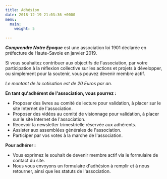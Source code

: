 ```yaml
---
title: Adhésion
date: 2018-12-19 21:03:36 +0000
menu:
  main:
    weight: 5

---
```

**_Comprendre Notre Epoque_** est une association loi 1901 déclarée en préfecture de Haute-Savoie en janvier 2019.

Si vous souhaitez contribuer aux objectifs de l'association, par votre participation à la réflexion collective sur les actions et projets à développer, ou simplement pour la soutenir, vous pouvez devenir membre actif.

_Le montant de la cotisation est de 20 Euros par an._

**En tant qu'adhérent de l'association, vous pourrez :**

* Proposer des livres au comité de lecture pour validation, à placer sur le site Internet de l'association.
* Proposer des vidéos au comité de visionnage pour validation, à placer sur le site Internet de l'association.
* Recevoir la newsletter trimestrielle réservée aux adhérents.
* Assister aux assemblées générales de l'association.
* Participer par vos votes à la marche de l'association.

**Pour adhérer :**

* Vous exprimez le souhait de devenir membre actif via le formulaire de contact du site.
* Nous vous envoyons un formulaire d'adhésion à remplir et à nous retourner, ainsi que les statuts de l'association.